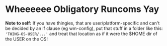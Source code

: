 # Wheeeeee Obligatory Runcoms Yay

**Note to self:** If you have thingies, that are user/platform-specific and can't be decided by an if clause (eg wm-config), put that stuff in a folder like this:
`'THING-OS-USER/...'` and treat that location as if it were the $HOME dir of the USER on the OS!
